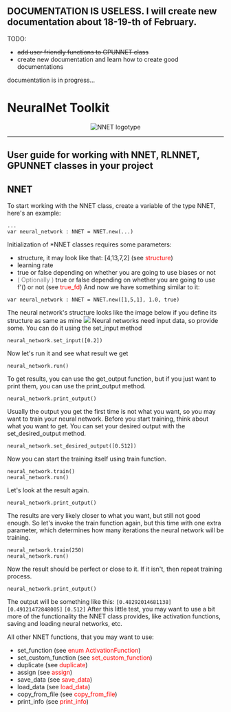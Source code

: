 DOCUMENTATION IS USELESS. I will create new documentation about 18-19-th of February.
- 
TODO:
- ~~add user friendly functions to GPUNNET class~~
- create new documentation and learn how to create good documentations

documentation is in progress...

# NeuralNet Toolkit
<p align="center">
<img src="https://i.postimg.cc/435gWN5P/250-20240218003345.png" alt="NNET logotype">
</p>

-------
## User guide for working with NNET, RLNNET, GPUNNET classes in your project



## NNET
To start working with the NNET class, create a variable of the type NNET, here's an example:
```GDScript
...
var neural_network : NNET = NNET.new(...)
```
Initialization of \*NNET classes requires some parameters:
- structure, it may look like that: \[4,13,7,2\] (see <font style="color:red">structure</font>)
- learning rate
- true or false depending on whether you are going to use biases or not
- <font style="color:grey">( Optionally )</font> true or false depending on whether you are going to use f'() or not  (see <font style="color:red">true_fd</font>)
And now we have something similar to it:
```GDScript
var neural_network : NNET = NNET.new([1,5,1], 1.0, true)
```

The neural network's structure looks like the image below if you define its structure as same as mine
![](https://i.postimg.cc/yN0pWDJP/249-20240217224512.png)
Neural networks need input data, so provide some. You can do it using the set_input method
```GDScript
neural_network.set_input([0.2])
```
Now let's run it and see what result we get
```GDScript
neural_network.run()
```
To get results, you can use the get_output function, but if you just want to print them, you can use the print_output method.
```GDScript
neural_network.print_output()
```
Usually the output you get the first time is not what you want, so you may want to train your neural network.
Before you start training, think about what you want to get. You can set your desired output with the set_desired_output method.
```GDScript
neural_network.set_desired_output([0.512])
```
Now you can start the training itself using train function.
```GDScript
neural_network.train()
neural_network.run()
```
Let's look at the result again.
```GDScript
neural_network.print_output()
```
The results are very likely closer to what you want, but still not good enough. So let's invoke the train function again, but this time with one extra parameter, which determines how many iterations the neural network will be training.
```GDScript
neural_network.train(250)
neural_network.run()
```
Now the result should be perfect or close to it. If it isn't, then repeat training process.
```GDScript
neural_network.print_output()
```
The output will be something like this:
`[0.48292014681138]`
`[0.49121472848005]`
`[0.512]`
After this little test, you may want to use a bit more of the functionality the NNET class provides, like activation functions, saving and loading neural networks, etc.

All other NNET functions, that you may want to use:
- set_function (see <font style="color:red">enum ActivationFunction</font>)
- set_custom_function (see <font style="color:red">set_custom_function</font>)
- duplicate (see <font style="color:red">duplicate</font>)
- assign (see <font style="color:red">assign</font>)
- save_data (see <font style="color:red">save_data</font>)
- load_data (see <font style="color:red">load_data</font>)
- copy_from_file (see <font style="color:red">copy_from_file</font>)
- print_info (see <font style="color:red">print_info</font>)


	 